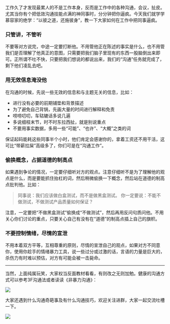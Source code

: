 工作久了才发现最累人的不是工作本身，反而是工作中的各种沟通，会议，扯皮。尤其当你有个把低效沟通技能点满的神同事时，分分钟把你逼疯。今天我们就学学慕容家的绝学：“以彼之道，还施彼身”，教一下大家如何在工作中把同事逼疯。


### 只管讲，不管听

不要等对方说完，中途一定要打断他。不用管他正在陈述的事实是什么，也不用管我们是否理解了他真正的意图，只需要把我们脑子里现有的东西一股脑倒出来即可。正所谓不吐不快，只要把我们想说的都说出来，我们的“沟通”任务就完成了，剩下他们凌乱去吧。

### 用无效信息淹没他

在沟通的时候，先说一些无效的信息和与主题无关的信息，比如：

- 进行没有必要的前期铺垫和背景描述
- 为了避免自己背锅，先画大量的时间进行解释和免责
- 唠唠叨叨，车轱辘话多说几遍
- 多说细枝末节，时不时东拉西扯，就是别说重点
- 不要用事实数据，多用一些“可能”、“也许”、“大概”之类的词

保证起码能耗这些同事半个小时，他们肯定会感谢你的，拿着工资还不用干活，这可比“带薪拉屎”高级多了，你们可是在“沟通工作”。


### 偷换概念，占据道德的制高点

如果遇到争论的情况，一定要仔细听对方的观点。注意仔细听不是为了理解他的观点是什么，而是要能抓住抬杠的词，然后稍微偷换一下概念，然后站在道德的制高点批判他。比如：

> 同事说：我们应该做白盒测试，而不是做黑盒测试。
> 你一定要说：不能不做测试，不做测试产品质量如何保证？

注意，一定要把“不做黑盒测试”偷换成“不做测试”，然后再用反问句质问他。不用关心你们讨论的重点，只要关心自己有没有在“道德”的制高点插上自己的旗帜。

### 不要控制情绪，尽情的宣泄

不用本着双方平等，互相尊重的原则，尽情的宣泄自己的观点，如果对方不同意你，使用你趁手的情绪暴力工具，说一些过分或过激的话，言语的力量是巨大的，杀伤力有时难以预估，对方有可能会被一击毙命。

---

当然，上面纯属玩笑，大家权当反面教材看看，有则改之无则加勉。健康的沟通方式可以参考3F沟通法或者读读《非暴力沟通》：

![](https://cdn.jsdelivr.net/gh/jerry92/imageHost1/3f.png)

大家还遇到什么沟通奇葩事及有什么沟通技巧，欢迎关注进群，大家一起交流吐槽一下。

![](https://cdn.jsdelivr.net/gh/jerry92/imageHost1/qrcode_for_gh_9c4eb6c9e91b_258.jpg)